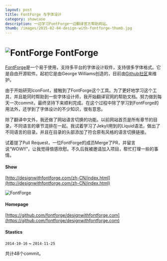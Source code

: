 ```yaml
---
layout: post
title: FontForge 与字体设计
category: showcase
description: 一边学习FontForge一边翻译官方帮助网站。
thumb: /images/2015-02-04-design-with-fontforge-thumb.jpg
---
```


![FontForge](//dn-johnwong.qbox.me/images/2015-02-04-design-with-fontforge-logo.png) FontForge
===========

[FontForge](http://fontforge.github.io/)是一个易于使用，支持多平台的字体设计软件，支持很多字体格式。它是自由开源软件。起初它是由George Williams创造的，目前由[Github社区](https://github.com/orgs/fontforge/people)来维护。

由于开始研究IconFont，接触到了FontForge这个工具。为了更好地学习这个工具，并且能同时帮助到一些字体设计师，我开始翻译官网的帮助文档。努力做到每天一次commit，最终坚持下来顺利完成。在这个过程中除了学习到FontForge的用法外，还学到了字体设计的不少知识，很有意思。

除了翻译中文外，我还做了网站语言切换的功能。以前网站首页是所有章节的目录，不同语言的章节混排在一起。我试着学习了Jekyll用到的Liquid语法，做出了不同语言的目录。并且在目录的头部添加了符合原有风格的语言切换链接。

试着提了Pull Request，一位FontForge的成员Merge了PR，并留言说“WOW!!”，让我觉得倍感欣慰。不久后我被邀请加入项目，帮忙打理一些的事情。

#### Show

[http://designwithfontforge.com/zh-CN/index.html](http://designwithfontforge.com/zh-CN/index.html)

![FontForge](//dn-johnwong.qbox.me/images/2015-02-04-design-with-fontforge-screenshot.jpg)

#### Homepage

[https://github.com/fontforge/designwithfontforge.com](https://github.com/fontforge/designwithfontforge.com)

#### Stastics

`2014-10-16` ~ `2014-11-25`

共计48个commit。
